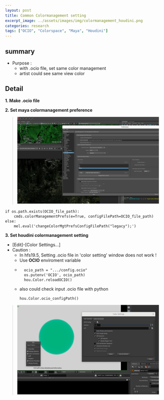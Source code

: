 ```yaml
---
layout: post
title: Common Colormanagement setting
excerpt_image: ../assets/images/img/colormanagement_houdini.png
categories: research
tags: ["OCIO", "Colorspace", "Maya", "Houdini"]
---
```




## summary
- Purpose : 
    - with .ocio file, set same color management
    - artist could see same view color



## Detail

**1. Make .ocio file**



**2. Set maya colormanagement preference** 


> ![maya colormanagement preference](/assets/images/img/colormanagement_maya.png)



```
if os.path.exists(OCIO_file_path):
    cmds.colorManagementPrefs(e=True, configFilePath=OCIO_file_path)
else:
    mel.eval('changeColorMgtPrefsConfigFilePath("legacy");')
```


**3. Set houdini colormanagement setting**



- [Edit]-[Color Settings...]
- Caution : 
    - In hfs19.5, Setting .ocio file in 'color setting' window does not work !
    - Use **OCIO** enviroment variable
    - ```
        ocio_path = ".../config.ocio"
        os.putenv('OCIO', ocio_path)
        hou.Color.reloadOCIO()
        ```
    - also could check input .ocio file with python
        ```
        hou.Color.ocio_configPath()
        ```



> ![houdini colormanagement setting](/assets/images/img/colormanagement_houdini.png)
